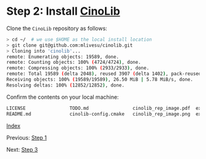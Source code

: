 # Step 2: Install [CinoLib](https://github.com/mlivesu/cinolib)

Clone the `CinoLib` repository as follows:

```bash
> cd ~/  # we use $HOME as the local install location
> git clone git@github.com:mlivesu/cinolib.git
> Cloning into 'cinolib'...
remote: Enumerating objects: 19589, done.
remote: Counting objects: 100% (4724/4724), done.
remote: Compressing objects: 100% (2933/2933), done.
remote: Total 19589 (delta 2048), reused 3907 (delta 1402), pack-reused 14865
Receiving objects: 100% (19589/19589), 26.50 MiB | 5.78 MiB/s, done.
Resolving deltas: 100% (12852/12852), done.
```

Confirm the contents on your local machine:

```bash
LICENSE                TODO.md                cinolib_rep_image.pdf  examples/              include/
README.md              cinolib-config.cmake   cinolib_rep_image.png  external/              scripts/
```

[Index](README.md)

Previous: [Step 1](step_01.md)

Next: [Step 3](step_03.md)

